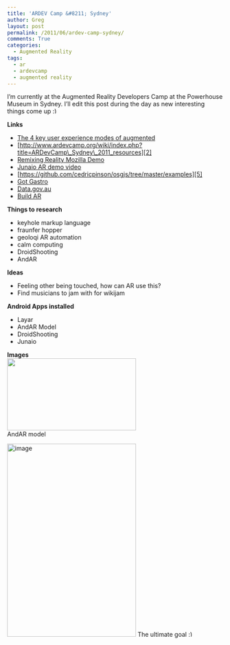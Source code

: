 ```yaml
---
title: 'ARDEV Camp &#8211; Sydney'
author: Greg
layout: post
permalink: /2011/06/ardev-camp-sydney/
comments: True
categories:
  - Augmented Reality
tags:
  - ar
  - ardevcamp
  - augmented reality
---
```

I&#8217;m currently at the Augmented Reality Developers Camp at the Powerhouse Museum in Sydney. I&#8217;ll edit this post during the day as new interesting things come up <img src="http://gregology.net/wp-includes/images/smilies/simple-smile.png" alt=":)" class="wp-smiley" style="height: 1em; max-height: 1em;" />

**Links**

  * [The 4 key user experience modes of augmented][1]
  * [http://www.ardevcamp.org/wiki/index.php?title=ARDevCamp\_Sydney\_2011_resources][2]
  * [Remixing Reality Mozilla Demo][3]
  * [Junaio AR demo video][4]
  * [https://github.com/cedricpinson/osgjs/tree/master/examples][5]
  * [Got Gastro][6]
  * [Data.gov.au][7]
  * [Build AR][8]

**Things to research**

  * keyhole markup language
  * fraunfer hopper
  * geoloqi AR automation
  * calm computing
  * DroidShooting
  * AndAR

**Ideas**

  * Feeling other being touched, how can AR use this?
  * Find musicians to jam with for wikijam

**Android Apps installed**

  * Layar
  * AndAR Model
  * DroidShooting
  * Junaio

**Images**  
<img title="318820697" src="http://gregology.net/wp-content/uploads/2011/06/318820697-300x168.png" alt="" width="300" height="168" />  
AndAR model 

<img src="http://gregology.net/wp-content/uploads/2011/06/wpid-IMAG0518.jpg" alt="image" width="300" height="450" />  
The ultimate goal <img src="http://gregology.net/wp-includes/images/smilies/simple-smile.png" alt=":)" class="wp-smiley" style="height: 1em; max-height: 1em;" />

 [1]: http://ar-ux.com/the-4-key-user-experience-modes-of-augmented
 [2]: http://www.ardevcamp.org/wiki/index.php?title=ARDevCamp_Sydney_2011_resources "ARDevCamp Sydney 2011 Resources"
 [3]: https://mozillademos.org/demos/remixingreality/demo.html
 [4]: http://www.youtube.com/watch?v=_8B9_lHYQNc
 [5]: https://github.com/cedricpinson/osgjs/tree/master/examples "OSG JS examples"
 [6]: http://gotgastro.com
 [7]: http://www.data.gov.au
 [8]: http://buildar.com